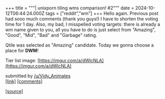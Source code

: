 +++
title = """| unixporn tiling wms comparison! #2"""
date = 2024-10-12T06:44:24.000Z
tags = ["reddit","wm"]
+++
Hello again. Previous post had sooo much comments (thank you guys!) I have to shorten the voting time for 1 day. Also, my bad, I misspelled voting targets: there is already a wm name given to you, all you have to do is just select from "Amazing", "Good", "Mid", "Bad" and "Garbage" rating.

Qtile was selected as "Amazing" candidate. Today we gonna choose a place for **DWM**!

Tier list image: [https://imgur.com/a/dWlcNLA](https://imgur.com/a/dWlcNLA)

submitted by [/u/Vidy\_Animates](https://www.reddit.com/user/Vidy_Animates)  
[\[link\]](https://www.reddit.com/r/unixporn/comments/1g1ubo1/unixporn_tiling_wms_comparison_2/) [\[comments\]](https://www.reddit.com/r/unixporn/comments/1g1ubo1/unixporn_tiling_wms_comparison_2/)

[[source]](https://www.reddit.com/r/unixporn/comments/1g1ubo1/unixporn_tiling_wms_comparison_2/)
